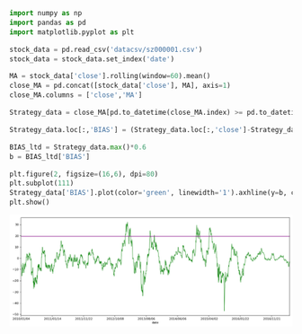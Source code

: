 

```python
import numpy as np
import pandas as pd
import matplotlib.pyplot as plt
```


```python
stock_data = pd.read_csv('datacsv/sz000001.csv')
stock_data = stock_data.set_index('date')
```


```python
MA = stock_data['close'].rolling(window=60).mean()
close_MA = pd.concat([stock_data['close'], MA], axis=1)
close_MA.columns = ['close','MA']
```


```python
Strategy_data = close_MA[pd.to_datetime(close_MA.index) >= pd.to_datetime('20100101')]
```


```python
Strategy_data.loc[:,'BIAS'] = (Strategy_data.loc[:,'close']-Strategy_data.loc[:,'MA'])/Strategy_data.loc[:,'close']*100
```


```python
BIAS_ltd = Strategy_data.max()*0.6
b = BIAS_ltd['BIAS']
```


```python
plt.figure(2, figsize=(16,6), dpi=80)
plt.subplot(111)
Strategy_data['BIAS'].plot(color='green', linewidth='1').axhline(y=b, color='purple', linewidth='1.5')
plt.show()
```


![png](output_6_0.png)



```python


```
